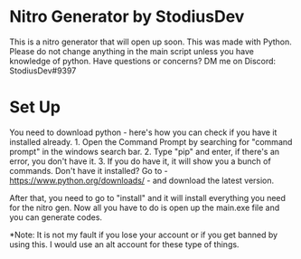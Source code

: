 # Nitro Generator by StodiusDev
This is a nitro generator that will open up soon. This was made with Python. Please do not change anything in the main script unless you have knowledge of python. Have questions or concerns? DM me on Discord: StodiusDev#9397

# Set Up
You need to download python - here's how you can check if you have it installed already.
    1. Open the Command Prompt by searching for "command prompt" in the windows search bar.
    2. Type "pip" and enter, if there's an error, you don't have it.
    3. If you do have it, it will show you a bunch of commands.
Don't have it installed? Go to - https://www.python.org/downloads/ - and download the latest version.

After that, you need to go to "install" and it will install everything you need for the nitro gen.
Now all you have to do is open up the main.exe file and you can generate codes.

*Note: It is not my fault if you lose your account or if you get banned by using this. I would use an alt account for these type of things. 
